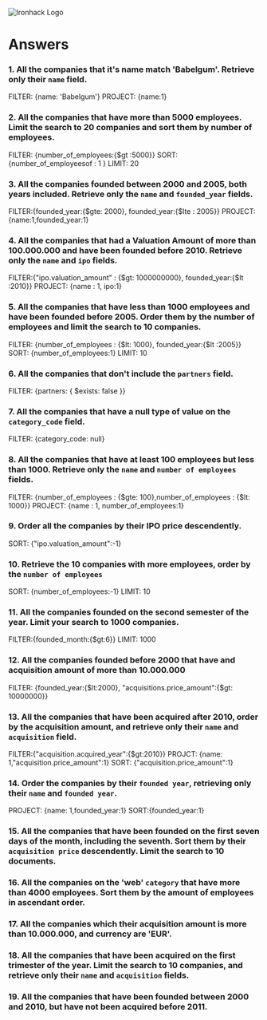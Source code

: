 ![Ironhack Logo](https://i.imgur.com/1QgrNNw.png)

# Answers

### 1. All the companies that it's name match 'Babelgum'. Retrieve only their `name` field.

<!-- Your Code Goes Here -->
FILTER: {name: 'Babelgum'}
PROJECT: {name:1}

### 2. All the companies that have more than 5000 employees. Limit the search to 20 companies and sort them by **number of employees**.

<!-- Your Code Goes Here -->
FILTER: {number_of_employees:{$gt :5000}} 
SORT: {number_of_employeesof : 1 }
LIMIT: 20

### 3. All the companies founded between 2000 and 2005, both years included. Retrieve only the `name` and `founded_year` fields.

<!-- Your Code Goes Here -->
FILTER:{founded_year:{$gte: 2000}, founded_year:{$lte : 2005}}
PROJECT: {name:1,founded_year:1}

### 4. All the companies that had a Valuation Amount of more than 100.000.000 and have been founded before 2010. Retrieve only the `name` and `ipo` fields.

<!-- Your Code Goes Here -->
FILTER:{"ipo.valuation_amount" : {$gt: 1000000000}, founded_year:{$lt :2010}}
PROJECT: {name : 1, ipo:1}

### 5. All the companies that have less than 1000 employees and have been founded before 2005. Order them by the number of employees and limit the search to 10 companies.

<!-- Your Code Goes Here -->
FILTER: {number_of_employees : {$lt: 1000}, founded_year:{$lt :2005}}
SORT: {number_of_employees:1}
LIMIT: 10

### 6. All the companies that don't include the `partners` field.

<!-- Your Code Goes Here -->
FILTER: {partners: { $exists: false }}

### 7. All the companies that have a null type of value on the `category_code` field.

<!-- Your Code Goes Here -->
FILTER: {category_code: null} 

### 8. All the companies that have at least 100 employees but less than 1000. Retrieve only the `name` and `number of employees` fields.

<!-- Your Code Goes Here -->
FILTER: {number_of_employees : {$gte: 100},number_of_employees : {$lt: 1000}}
PROJECT: {name : 1, number_of_employees:1}

### 9. Order all the companies by their IPO price descendently.

<!-- Your Code Goes Here -->
SORT: {"ipo.valuation_amount":-1}

### 10. Retrieve the 10 companies with more employees, order by the `number of employees`

<!-- Your Code Goes Here -->
SORT: {number_of_employees:-1}
LIMIT: 10

### 11. All the companies founded on the second semester of the year. Limit your search to 1000 companies.

<!-- Your Code Goes Here -->
FILTER:{founded_month:{$gt:6}}
LIMIT: 1000
<!-- ### 12. All the companies that have been 'deadpooled' after the third year. -->

<!-- Your Code Goes Here -->

### 12. All the companies founded before 2000 that have and acquisition amount of more than 10.000.000

<!-- Your Code Goes Here -->
FILTER: {founded_year:{$lt:2000}, "acquisitions.price_amount":{$gt: 10000000}}

### 13. All the companies that have been acquired after 2010, order by the acquisition amount, and retrieve only their `name` and `acquisition` field.

<!-- Your Code Goes Here -->
FILTER:{"acquisition.acquired_year":{$gt:2010}}
PROJCT: {name: 1,"acquisition.price_amount":1}
SORT: {"acquisition.price_amount":1}

### 14. Order the companies by their `founded year`, retrieving only their `name` and `founded year`.

<!-- Your Code Goes Here -->
PROJECT: {name: 1,founded_year:1}
SORT:{founded_year:1}

### 15. All the companies that have been founded on the first seven days of the month, including the seventh. Sort them by their `acquisition price` descendently. Limit the search to 10 documents.

<!-- Your Code Goes Here -->

### 16. All the companies on the 'web' `category` that have more than 4000 employees. Sort them by the amount of employees in ascendant order.

<!-- Your Code Goes Here -->

### 17. All the companies which their acquisition amount is more than 10.000.000, and currency are 'EUR'.

<!-- Your Code Goes Here -->

### 18. All the companies that have been acquired on the first trimester of the year. Limit the search to 10 companies, and retrieve only their `name` and `acquisition` fields.

<!-- Your Code Goes Here -->

### 19. All the companies that have been founded between 2000 and 2010, but have not been acquired before 2011.

<!-- Your Code Goes Here -->
